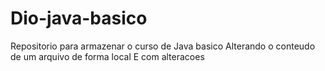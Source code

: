 # Dio-java-basico
Repositorio para armazenar o curso de Java basico
Alterando o conteudo de um arquivo de forma local
E com alteracoes
